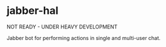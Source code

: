 jabber-hal
==========

NOT READY - UNDER HEAVY DEVELOPMENT

Jabber bot for performing actions in single and multi-user chat.
